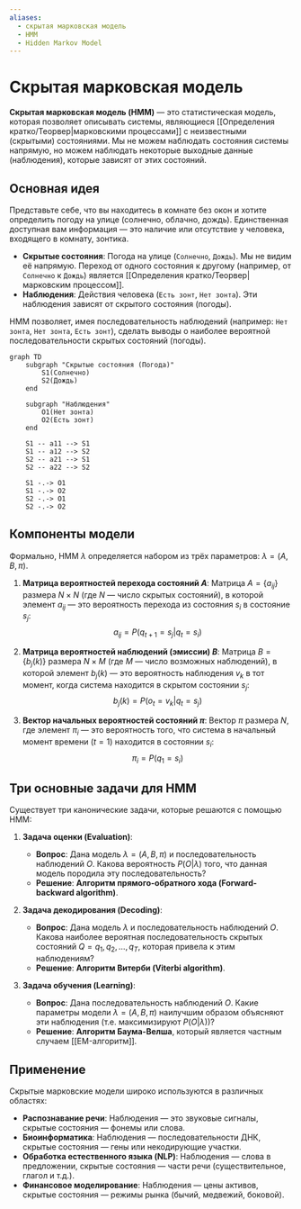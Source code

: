 ```yaml
---
aliases:
  - скрытая марковская модель
  - HMM
  - Hidden Markov Model
---
```

# Скрытая марковская модель

**Скрытая марковская модель (HMM)** — это статистическая модель, которая позволяет описывать системы, являющиеся [[Определения кратко/Теорвер|марковскими процессами]] с неизвестными (скрытыми) состояниями. Мы не можем наблюдать состояния системы напрямую, но можем наблюдать некоторые выходные данные (наблюдения), которые зависят от этих состояний.

## Основная идея

Представьте себе, что вы находитесь в комнате без окон и хотите определить погоду на улице (солнечно, облачно, дождь). Единственная доступная вам информация — это наличие или отсутствие у человека, входящего в комнату, зонтика.

*   **Скрытые состояния**: Погода на улице (`Солнечно`, `Дождь`). Мы не видим её напрямую. Переход от одного состояния к другому (например, от `Солнечно` к `Дождь`) является [[Определения кратко/Теорвер|марковским процессом]].
*   **Наблюдения**: Действия человека (`Есть зонт`, `Нет зонта`). Эти наблюдения зависят от скрытого состояния (погоды).

HMM позволяет, имея последовательность наблюдений (например: `Нет зонта`, `Нет зонта`, `Есть зонт`), сделать выводы о наиболее вероятной последовательности скрытых состояний (погоды).

```mermaid
graph TD
    subgraph "Скрытые состояния (Погода)"
        S1(Солнечно)
        S2(Дождь)
    end

    subgraph "Наблюдения"
        O1(Нет зонта)
        O2(Есть зонт)
    end

    S1 -- a11 --> S1
    S1 -- a12 --> S2
    S2 -- a21 --> S1
    S2 -- a22 --> S2

    S1 -.-> O1
    S1 -.-> O2
    S2 -.-> O1
    S2 -.-> O2
```

## Компоненты модели

Формально, HMM $\lambda$ определяется набором из трёх параметров: $\lambda = (A, B, \pi)$.

1.  **Матрица вероятностей перехода состояний $A$**:
    Матрица $A = \{a_{ij}\}$ размера $N \times N$ (где $N$ — число скрытых состояний), в которой элемент $a_{ij}$ — это вероятность перехода из состояния $s_i$ в состояние $s_j$:
    $$
    a_{ij} = P(q_{t+1}=s_j | q_t=s_i)
    $$

2.  **Матрица вероятностей наблюдений (эмиссии) $B$**:
    Матрица $B = \{b_j(k)\}$ размера $N \times M$ (где $M$ — число возможных наблюдений), в которой элемент $b_j(k)$ — это вероятность наблюдения $v_k$ в тот момент, когда система находится в скрытом состоянии $s_j$:
    $$
    b_j(k) = P(o_t=v_k | q_t=s_j)
    $$

3.  **Вектор начальных вероятностей состояний $\pi$**:
    Вектор $\pi$ размера $N$, где элемент $\pi_i$ — это вероятность того, что система в начальный момент времени ($t=1$) находится в состоянии $s_i$:
    $$
    \pi_i = P(q_1=s_i)
    $$

## Три основные задачи для HMM

Существует три канонические задачи, которые решаются с помощью HMM:

1.  **Задача оценки (Evaluation)**:
    *   **Вопрос**: Дана модель $\lambda = (A, B, \pi)$ и последовательность наблюдений $O$. Какова вероятность $P(O|\lambda)$ того, что данная модель породила эту последовательность?
    *   **Решение**: **Алгоритм прямого-обратного хода (Forward-backward algorithm)**.

2.  **Задача декодирования (Decoding)**:
    *   **Вопрос**: Дана модель $\lambda$ и последовательность наблюдений $O$. Какова наиболее вероятная последовательность скрытых состояний $Q = q_1, q_2, \dots, q_T$, которая привела к этим наблюдениям?
    *   **Решение**: **Алгоритм Витерби (Viterbi algorithm)**.

3.  **Задача обучения (Learning)**:
    *   **Вопрос**: Дана последовательность наблюдений $O$. Какие параметры модели $\lambda = (A, B, \pi)$ наилучшим образом объясняют эти наблюдения (т.е. максимизируют $P(O|\lambda)$)?
    *   **Решение**: **Алгоритм Баума-Велша**, который является частным случаем [[EM-алгоритм]].

## Применение

Скрытые марковские модели широко используются в различных областях:
*   **Распознавание речи**: Наблюдения — это звуковые сигналы, скрытые состояния — фонемы или слова.
*   **Биоинформатика**: Наблюдения — последовательности ДНК, скрытые состояния — гены или некодирующие участки.
*   **Обработка естественного языка (NLP)**: Наблюдения — слова в предложении, скрытые состояния — части речи (существительное, глагол и т.д.).
*   **Финансовое моделирование**: Наблюдения — цены активов, скрытые состояния — режимы рынка (бычий, медвежий, боковой).